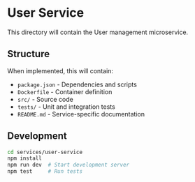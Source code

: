 # User Service

This directory will contain the User management microservice.

## Structure
When implemented, this will contain:
- `package.json` - Dependencies and scripts
- `Dockerfile` - Container definition  
- `src/` - Source code
- `tests/` - Unit and integration tests
- `README.md` - Service-specific documentation

## Development
```bash
cd services/user-service
npm install
npm run dev  # Start development server
npm test     # Run tests
```